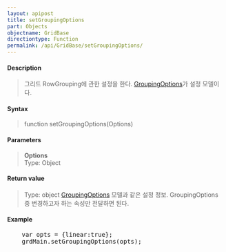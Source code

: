 ```yaml
---
layout: apipost
title: setGroupingOptions
part: Objects
objectname: GridBase
directiontype: Function
permalink: /api/GridBase/setGroupingOptions/
---
```



#### Description

> 그리드 RowGrouping에 관한 설정을 한다. [GroupingOptions](/api/types/GroupingOptions/)가 설정 모델이다.

#### Syntax

> function setGroupingOptions(Options)

#### Parameters

> **Options**  
> Type: Object  
>   

#### Return value

> Type: object
> [GroupingOptions](/api/types/GroupingOptions/) 모델과 같은 설정 정보. GroupingOptions 중 변경하고자 하는 속성만 전달하면 된다.

#### Example

<pre class="prettyprint">
    var opts = {linear:true};
    grdMain.setGroupingOptions(opts);
</pre>


